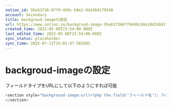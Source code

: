 ```yaml
---
notion_id: 95e63736-67f9-469c-b0e1-0d24b91f9540
account: Secondary
title: backgroud-imageの設定
url: https://www.notion.so/backgroud-image-95e6373667f9469cb0e10d24b91f9540
created_time: 2022-05-08T23:54:00.000Z
last_edited_time: 2022-05-08T23:54:00.000Z
sync_status: placeholder
sync_time: 2025-07-12T15:01:47.502683
---
```

# backgroud-imageの設定

フィールドタイプをURLにして以下のようにすれば可能
```php
<section style="background-image:url(<?php the_field('フィールド名'); ?>);">
</section>
```